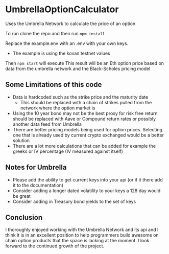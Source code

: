 # UmbrellaOptionCalculator
Uses the Umbrella Network to calculate the price of an option

To run clone the repo and then run ```npm install```

Replace the example.env with an .env with your own keys.
  * The example is using the kovan testnet values

Then ```npm start``` will execute
  This result will be an Eth option price based on data from the umbrella network and the Black-Scholes pricing model
  
  
## Some Limitations of this code
  * Data is hardcoded such as the strike price and the maturity date
    * This should be replaced with a chain of strikes pulled from the network where the option market is
  * Using the 10 year bond may not be the best proxy for risk free return should be replaced with Aave or Compound return rates or possibly another data feed from Umbrella
  * There are better pricing models being used for option prices. Selecting one that is already used by current crypto exchanged would be a better solution
  * There are a lot more calculations that can be added for example the greeks or IV percentage (IV measured against itself)
    
## Notes for Umbrella
   * Please add the ability to get current keys into your api (or if it there add it to the documentation)
   * Consider adding a longer dated volatility to your keys a 128 day would be great
   * Consider adding in Treasury bond yields to the set of keys
    
## Conclusion
  I thoroughly enjoyed working with the Umbrella Network and its api and I think it is in an excellent position to help programmers build awesome on chain option products that the space is lacking at the moment. I look forward to the continued growth of the project.   
  
